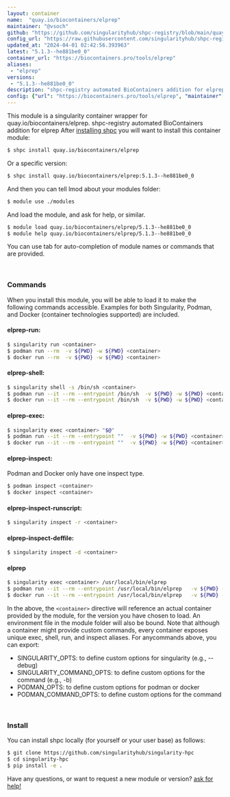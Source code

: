 ```yaml
---
layout: container
name:  "quay.io/biocontainers/elprep"
maintainer: "@vsoch"
github: "https://github.com/singularityhub/shpc-registry/blob/main/quay.io/biocontainers/elprep/container.yaml"
config_url: "https://raw.githubusercontent.com/singularityhub/shpc-registry/main/quay.io/biocontainers/elprep/container.yaml"
updated_at: "2024-04-01 02:42:56.393963"
latest: "5.1.3--he881be0_0"
container_url: "https://biocontainers.pro/tools/elprep"
aliases:
 - "elprep"
versions:
 - "5.1.3--he881be0_0"
description: "shpc-registry automated BioContainers addition for elprep"
config: {"url": "https://biocontainers.pro/tools/elprep", "maintainer": "@vsoch", "description": "shpc-registry automated BioContainers addition for elprep", "latest": {"5.1.3--he881be0_0": "sha256:fbd786098aedf03a86128f7e91789b20edff85f5724eac5db982482de0b4813d"}, "tags": {"5.1.3--he881be0_0": "sha256:fbd786098aedf03a86128f7e91789b20edff85f5724eac5db982482de0b4813d"}, "docker": "quay.io/biocontainers/elprep", "aliases": {"elprep": "/usr/local/bin/elprep"}}
---
```


This module is a singularity container wrapper for quay.io/biocontainers/elprep.
shpc-registry automated BioContainers addition for elprep
After [installing shpc](#install) you will want to install this container module:


```bash
$ shpc install quay.io/biocontainers/elprep
```

Or a specific version:

```bash
$ shpc install quay.io/biocontainers/elprep:5.1.3--he881be0_0
```

And then you can tell lmod about your modules folder:

```bash
$ module use ./modules
```

And load the module, and ask for help, or similar.

```bash
$ module load quay.io/biocontainers/elprep/5.1.3--he881be0_0
$ module help quay.io/biocontainers/elprep/5.1.3--he881be0_0
```

You can use tab for auto-completion of module names or commands that are provided.

<br>

### Commands

When you install this module, you will be able to load it to make the following commands accessible.
Examples for both Singularity, Podman, and Docker (container technologies supported) are included.

#### elprep-run:

```bash
$ singularity run <container>
$ podman run --rm  -v ${PWD} -w ${PWD} <container>
$ docker run --rm  -v ${PWD} -w ${PWD} <container>
```

#### elprep-shell:

```bash
$ singularity shell -s /bin/sh <container>
$ podman run --it --rm --entrypoint /bin/sh  -v ${PWD} -w ${PWD} <container>
$ docker run --it --rm --entrypoint /bin/sh  -v ${PWD} -w ${PWD} <container>
```

#### elprep-exec:

```bash
$ singularity exec <container> "$@"
$ podman run --it --rm --entrypoint ""  -v ${PWD} -w ${PWD} <container> "$@"
$ docker run --it --rm --entrypoint ""  -v ${PWD} -w ${PWD} <container> "$@"
```

#### elprep-inspect:

Podman and Docker only have one inspect type.

```bash
$ podman inspect <container>
$ docker inspect <container>
```

#### elprep-inspect-runscript:

```bash
$ singularity inspect -r <container>
```

#### elprep-inspect-deffile:

```bash
$ singularity inspect -d <container>
```


#### elprep

```bash
$ singularity exec <container> /usr/local/bin/elprep
$ podman run --it --rm --entrypoint /usr/local/bin/elprep   -v ${PWD} -w ${PWD} <container> -c " $@"
$ docker run --it --rm --entrypoint /usr/local/bin/elprep   -v ${PWD} -w ${PWD} <container> -c " $@"
```



In the above, the `<container>` directive will reference an actual container provided
by the module, for the version you have chosen to load. An environment file in the
module folder will also be bound. Note that although a container
might provide custom commands, every container exposes unique exec, shell, run, and
inspect aliases. For anycommands above, you can export:

 - SINGULARITY_OPTS: to define custom options for singularity (e.g., --debug)
 - SINGULARITY_COMMAND_OPTS: to define custom options for the command (e.g., -b)
 - PODMAN_OPTS: to define custom options for podman or docker
 - PODMAN_COMMAND_OPTS: to define custom options for the command

<br>

### Install

You can install shpc locally (for yourself or your user base) as follows:

```bash
$ git clone https://github.com/singularityhub/singularity-hpc
$ cd singularity-hpc
$ pip install -e .
```

Have any questions, or want to request a new module or version? [ask for help!](https://github.com/singularityhub/singularity-hpc/issues)